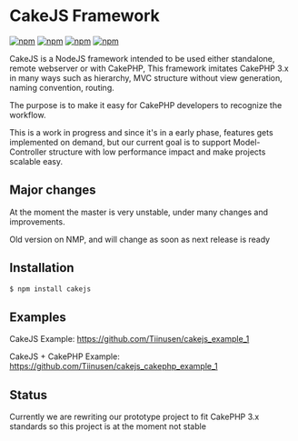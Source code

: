# CakeJS Framework

[![npm](https://img.shields.io/badge/IRC-FreeNode-blue.svg?style=flat-square)](http://webchat.freenode.net/?channels=cakejs)
[![npm](https://img.shields.io/npm/l/cakejs.svg?style=flat-square)](LICENSE)
[![npm](https://img.shields.io/npm/v/cakejs.svg?style=flat-square)]()
[![npm](https://img.shields.io/npm/dm/cakejs.svg?style=flat-square)]()


CakeJS is a NodeJS framework intended to be used either standalone, remote webserver 
or with CakePHP, This framework imitates CakePHP 3.x in many ways such as hierarchy,
MVC structure without view generation, naming convention, routing.

The purpose is to make it easy for CakePHP developers to recognize the workflow.

This is a work in progress and since it's in a early phase, features gets implemented on demand,
but our current goal is to support Model-Controller structure with low performance impact and make
projects scalable easy.

## Major changes

At the moment the master is very unstable, under many changes and improvements.

Old version on NMP, and will change as soon as next release is ready

## Installation

```bash
$ npm install cakejs
```

## Examples
CakeJS Example: https://github.com/Tiinusen/cakejs_example_1

CakeJS + CakePHP Example: https://github.com/Tiinusen/cakejs_cakephp_example_1

## Status
Currently we are rewriting our prototype project to fit CakePHP 3.x standards
so this project is at the moment not stable
